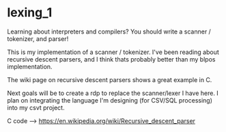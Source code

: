 # lexing_1

Learning about interpreters and compilers? You should write a scanner / tokenizer, and parser!

This is my implementation of a scanner / tokenizer. I've been reading about recursive descent parsers, and I think thats probably better than my blpos implementation. 

The wiki page on recursive descent parsers shows a great example in C.

Next goals will be to create a rdp to replace the scanner/lexer I have here. I plan on integrating the language I'm designing (for CSV/SQL processing) into my csvt project.

C code --> https://en.wikipedia.org/wiki/Recursive_descent_parser
